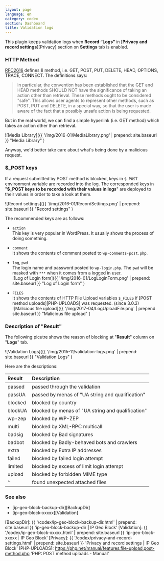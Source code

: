 ```yaml
---
layout: page
language: en
category: codex
section: Dashboard
title: Validation logs
---
```


This plugin keeps validation logs when **Record “Logs”** in [**Privacy and 
record settings**][Privacy] section on **Settings** tab is enabled.

<!--more-->

### HTTP Method ###

[RFC2616][RFC2616-SEC9] defines 8 method, i.e. GET, POST, PUT, DELETE, HEAD, 
OPTIONS, TRACE, CONNECT. The definitions says:

> In particular, the convention has been established that the GET and HEAD 
> methods SHOULD NOT have the significance of taking an action other than 
> retrieval. These methods ought to be considered "safe". This allows user 
> agents to represent other methods, such as POST, PUT and DELETE, in a 
> special way, so that the user is made aware of the fact that a possibly 
> unsafe action is being requested.

But in the real world, we can find a simple hyperlink (i.e. GET method) which 
takes an action other than retrieval.

![Media Library]({{ '/img/2016-01/MediaLibrary.png' | prepend: site.baseurl }}
 "Media Library"
)

Anyway, we'd better take care about what's being done by a malicious request.

### $_POST keys ###

If a request submitted by POST method is blocked, keys in `$_POST` environment 
variable are recorded into the log. The corresponded keys in "**$_POST keys to 
be recorded with their values in logs**" are deployed to their values in order 
to take a look at them.

![Record settings]({{ '/img/2016-01/RecordSettings.png' | prepend: site.baseurl }}
 "Record settings"
)

The recommended keys are as follows:

- `action`  
  This key is very popular in WordPress. It usually shows the process of doing 
  something.

- `comment`  
  It shows the contents of comment posted to `wp-comments-post.php`.

- `log`, `pwd`  
  The login name and password posted to `wp-login.php`. The `pwd` will be 
  masked with `***` when it comes from a logged in user.  
  ![Log of Login form]({{ '/img/2016-01/LogLoginForm.png' | prepend: site.baseurl }}
   "Log of Login form"
  )

- `FILES`  
  It shows the contents of HTTP File Upload variables `$_FILES` if 
  [POST method uploads][PHP-UPLOADS] was requested. (since 3.0.3)  
  ![Malicious file upload]({{ '/img/2017-04/LogUploadFile.png' | prepend: site.baseurl }}
   "Malicious file upload"
  )

### Description of "Result" ###

The following picutre shows the reason of blocking at "**Result**" column on 
"**Logs**" tab.

![Validation Logs]({{ '/img/2015-11/validation-logs.png' | prepend: site.baseurl }}
 "Validation Logs"
)

Here are the descriptions:

| Result        | Description                                      |
|:--------------|:-------------------------------------------------|
| passed        | passed through the validation                    |
| passUA        | passed by menas of "UA string and qualification" |
| blocked       | blocked by country                               |
| blockUA       | blocked by menas of "UA string and qualification"|
| wp-zep        | blocked by WP-ZEP                                |
| multi         | blocked by XML-RPC multicall                     |
| badsig        | blocked by Bad signatures                        |
| badbot        | blocked by Badly-behaved bots and crawlers       |
| extra         | blocked by Extra IP addresses                    |
| failed        | blocked by failed login attempt                  |
| limited       | blocked by excess of limit login attempt         |
| upload        | blocked by forbidden MIME type                   |
| ^             | found unexpected attached files                  |

### See also ###

- [ip-geo-block-backup-dir][BackupDir]
- [ip-geo-block-xxxxx][Validation]

[IP-Geo-Block]: https://wordpress.org/plugins/ip-geo-block/ "WordPress › IP Geo Block « WordPress Plugins"
[RFC2616-SEC9]: https://www.w3.org/Protocols/rfc2616/rfc2616-sec9.html "HTTP/1.1: Method Definitions"
[BackupDir]:    {{ '/codex/ip-geo-block-backup-dir.html'     | prepend: site.baseurl }} 'ip-geo-block-backup-dir | IP Geo Block'
[Validation]:   {{ '/codex/ip-geo-block-xxxxx.html'          | prepend: site.baseurl }} 'ip-geo-block-xxxxx | IP Geo Block'
[Privacy]:      {{ '/codex/privacy-and-record-settings.html' | prepend: site.baseurl }} 'Privacy and record settings | IP Geo Block'
[PHP-UPLOADS]:  https://php.net/manual/features.file-upload.post-method.php 'PHP: POST method uploads - Manual'

